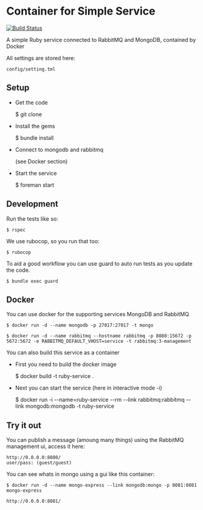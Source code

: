 Container for Simple Service
============================

[![Build Status](https://drone.io/github.com/bugthing/ruby-service/status.png)](https://drone.io/github.com/bugthing/ruby-service/latest)

A simple Ruby service connected to RabbitMQ and MongoDB, contained by Docker

All settings are stored here:

    config/setting.tml

Setup
------

* Get the code

    $ git clone <url>

* Install the gems

	$ bundle install

* Connect to mongodb and rabbitmq

    (see Docker section)

* Start the service

	$ foreman start

Development
-----------

Run the tests like so:

    $ rspec

We use rubocop, so you run that too:

    $ rubocop

To aid a good workflow you can use guard to auto run tests as you update the code.

    $ bundle exec guard

Docker
------

You can use docker for the supporting services MongoDB and RabbitMQ

    $ docker run -d --name mongodb -p 27017:27017 -t mongo

    $ docker run -d --name rabbitmq --hostname rabbitmq -p 8080:15672 -p 5672:5672 -e RABBITMQ_DEFAULT_VHOST=service -t rabbitmq:3-management

You can also build this service as a container

* First you need to build the docker image

    $ docker build -t ruby-service .

* Next you can start the service (here in interactive mode -i)

    $ docker run -i --name=ruby-service --rm --link rabbitmq:rabbitmq --link mongodb:mongodb -t ruby-service

Try it out
----------

You can publish a message (amoung many things) using the RabbitMQ management ui, access it here:

	http://0.0.0.0:8080/
	user/pass: (guest/guest)

You can see whats in mongo using a gui like this container:

	$ docker run -d --name mongo-express --link mongodb:mongo -p 8081:8081 mongo-express

	http://0.0.0.0:8081/


